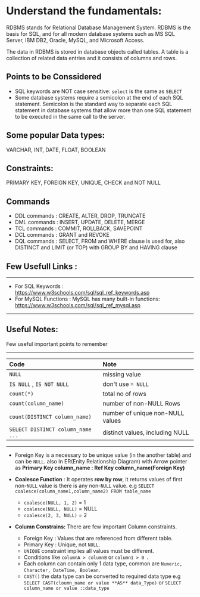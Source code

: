 # Understand the fundamentals:
RDBMS stands for Relational Database Management System. 
RDBMS is the basis for SQL, and for all modern database systems such as MS SQL Server, IBM DB2, Oracle, MySQL, and Microsoft Access.

The data in RDBMS is stored in database objects called tables. A table is a collection of related data entries and it consists of columns and rows.

 ## Points to be Conssidered
- SQL keywords are NOT case sensitive: `select` is the same as `SELECT`
- Some database systems require a semicolon at the end of each SQL statement.
Semicolon is the standard way to separate each SQL statement in database systems that allow more than one SQL statement to be executed in the same call to the server.

## Some popular Data types: 
 VARCHAR, INT, DATE, FLOAT, BOOLEAN
 
## Constraints: 
PRIMARY KEY, FOREIGN KEY, UNIQUE, CHECK and NOT NULL

## Commands
 - DDL commands : CREATE, ALTER, DROP, TRUNCATE
 - DML commands : INSERT, UPDATE, DELETE, MERGE
 - TCL commands : COMMIT, ROLLBACK, SAVEPOINT
 - DCL commands : GRANT and REVOKE
 - DQL commands : SELECT, FROM and WHERE clause is used for, also DISTINCT and LIMIT (or TOP) with GROUP BY and HAVING clause

## Few Usefull Links :
--- 
- For SQL Keywords : https://www.w3schools.com/sql/sql_ref_keywords.asp
- For MySQL Functions : MySQL has many built-in functions: https://www.w3schools.com/sql/sql_ref_mysql.asp
---

## Useful Notes:
Few useful important points to remember

---
|**Code** | **Note**|
|:--------|:--------|
|`NULL`   | missing value|
|`IS NULL` , `IS NOT NULL`| don't use `= NULL`|
|`count(*)`| total no of rows|
|`count(column_name)`   | number of non-NULL Rows|
|`count(DISTINCT column_name)` | number of unique non-NULL values|
|`SELECT DISTINCT column_name ...` | distinct values, including NULL|

---

- Foreign Key is a necessary to be unique value (in the another table) and can be `NULL`. also In ER(Enity Relationship Diagram)  with Arrow pointer as **Primary Key column_name : Ref Key column_name(Foreign Key)**

- **Coalesce Function** :
It operates **row by row**, it returns values of first non-`NULL` value is there is any non-`NULL` value.
e.g `SELECT coalesce(column_name1,column_name2) FROM table_name`
    - `coalesce(NULL, 1, 2)` = 1
    - `coalesce(NULL, NULL)` = NULL
    - `coalesce(2, 3, NULL)` = 2

- **Column Constrains:**
There are few important Column constraints.
    - Foreign Key : Values that are referenced from different table.
    - Primary Key : Unique, not `NULL`.
    - `UNIQUE` constraint implies all values must be different.
    - Conditions like `columnA > columnB` or `column1 > 0 `.
    - Each column can contain only 1 data type, common are `Numeric, Character, DateTime, Boolean`.
    - `CAST()` the data type can be converted to required data type e.g `SELECT CAST(cloumn_name or value **AS** data_Type)`
    or `SELECT column_name or value ::data_type`



